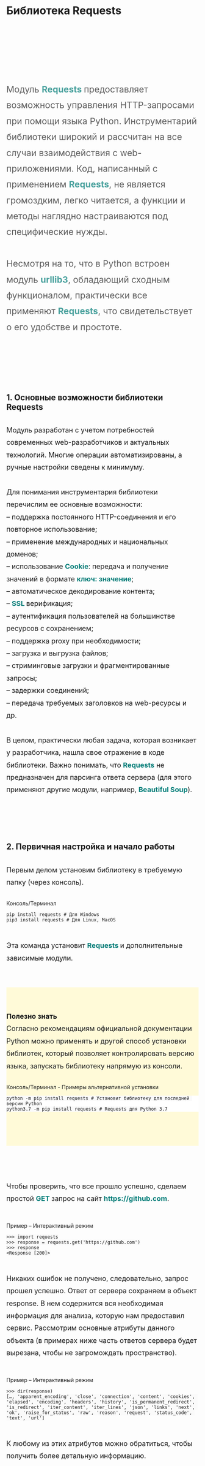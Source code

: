 # Библиотека Requests

<div id="rec290234722" class="r t-rec t-rec_pt_150 t-rec_pb_30 r_showed r_anim" style="padding-top:150px;padding-bottom:30px; " data-record-type="127"><!-- T119 --><div class="t119"><div class="t-container "> <div class="t-col t-col_8 t-prefix_2"><div class="t119__preface t-descr" style="font-size:23px;line-height:1.8;font-weight:400;opacity:0.70;" field="text">Модуль <strong><span data-redactor-tag="span" style="color: rgb(0, 124, 119);">Requests </span></strong>предоставляет возможность управления HTTP-запросами при помощи языка Python. Инструментарий библиотеки широкий и рассчитан на все случаи взаимодействия с web-приложениями. Код, написанный с применением <strong><span data-redactor-tag="span" style="color: rgb(0, 124, 119);">Requests</span></strong>, не является громоздким, легко читается, а функции и методы наглядно настраиваются под специфические нужды. <br> <br>Несмотря на то, что в Python встроен модуль <strong><span data-redactor-tag="span" style="color: rgb(0, 124, 119);">urllib3</span></strong>, обладающий сходным функционалом, практически все применяют <strong><span data-redactor-tag="span" style="color: rgb(0, 124, 119);">Requests</span></strong>, что свидетельствует о его удобстве и простоте. <br></div></div></div></div></div><div id="rec290234723" class="r t-rec t-rec_pt_90 t-rec_pb_15 r_anim r_showed" style="padding-top:90px;padding-bottom:15px; " data-record-type="128"><!-- T120 --><div class="t120"> <div class="t-container t-align_left"> <div class="t-col t-col_8 t-prefix_2"> <h2 class="t120__title t-heading t-heading_sm" field="title" style="">1. Основные возможности библиотеки Requests <br></h2> </div> </div></div></div><div id="rec290234724" class="r t-rec t-rec_pt_0 t-rec_pb_0 r_anim r_showed" style="padding-top:0px;padding-bottom:0px; " data-record-type="106"><!-- T004 --><div class="t004"><div class="t-container "> <div class="t-col t-col_8 t-prefix_2"><div field="text" class="t-text t-text_md " style="font-size:18px;line-height:1.8;font-weight:400;">Модуль разработан с учетом потребностей современных web-разработчиков и актуальных технологий. Многие операции автоматизированы, а ручные настройки сведены к минимуму. <br> <br>Для понимания инструментария библиотеки перечислим ее основные возможности: <br> – поддержка постоянного HTTP-соединения и его повторное использование; <br> – применение международных и национальных доменов; <br> – использование <strong><span data-redactor-tag="span" style="color: rgb(0, 124, 119);">Cookie</span></strong>: передача и получение значений в формате <strong><span data-redactor-tag="span" style="color: rgb(0, 124, 119);">ключ: значение</span></strong>; <br> – автоматическое декодирование контента; <br> – <strong><span data-redactor-tag="span" style="color: rgb(0, 124, 119);">SSL </span></strong>верификация; <br> – аутентификация пользователей на большинстве ресурсов с сохранением; <br> – поддержка proxy при необходимости; <br> – загрузка и выгрузка файлов; <br> – стриминговые загрузки и фрагментированные запросы; <br> – задержки соединений; <br> – передача требуемых заголовков на web-ресурсы и др. <br> <br>В целом, практически любая задача, которая возникает у разработчика, нашла свое отражение в коде библиотеки. Важно понимать, что <strong><span data-redactor-tag="span" style="color: rgb(0, 124, 119);">Requests</span></strong> не предназначен для парсинга ответа сервера (для этого применяют другие модули, например, <strong><span data-redactor-tag="span" style="color: rgb(0, 124, 119);">Beautiful Soup</span></strong>). <br></div></div></div></div></div><div id="rec290234725" class="r t-rec t-rec_pt_90 t-rec_pb_15 r_anim r_showed" style="padding-top:90px;padding-bottom:15px; " data-record-type="128"><!-- T120 --><div class="t120"> <div class="t-container t-align_left"> <div class="t-col t-col_8 t-prefix_2"> <h2 class="t120__title t-heading t-heading_sm" field="title" style="">2. Первичная настройка и начало работы <br></h2> </div> </div></div></div><div id="rec290234726" class="r t-rec t-rec_pt_0 t-rec_pb_0 r_anim r_showed" style="padding-top:0px;padding-bottom:0px; " data-record-type="106"><!-- T004 --><div class="t004"><div class="t-container "> <div class="t-col t-col_8 t-prefix_2"><div field="text" class="t-text t-text_md " style="font-size:18px;line-height:1.8;font-weight:400;"><strong></strong>Первым делом установим библиотеку в требуемую папку (через консоль). <br></div></div></div></div></div><div id="rec290234727" class="r t-rec t-rec_pt_30 t-rec_pb_30" style="padding-top:30px;padding-bottom:30px; " data-animationappear="off" data-record-type="285"><!-- t264 --><div class="t264"> <div class="t-container"> <div class="t-col t-col_8 t-prefix_2"> <div class="t264__title t-title t-title_xs" field="title"><div style="font-size:14px;" data-customstyle="yes">Консоль/Терминал <br></div></div> <div class="t264__wrapper t-text t-text_xs" style="border: 0px solid #f8f8f8;"><pre><code class="python hljs">pip install requests <span class="hljs-comment"># Для Windows</span>
pip3 install requests <span class="hljs-comment"># Для Linux, MacOS</span></code></pre> </div> </div> </div></div> <script type="text/javascript"> $(document).ready(function(){	hljs.initHighlightingOnLoad(); }); </script> <style type="text/css"> .t264 .hljs { background-color: ; }</style> </div><div id="rec290234728" class="r t-rec t-rec_pt_0 t-rec_pb_60 r_anim r_showed" style="padding-top:0px;padding-bottom:60px; " data-record-type="106"><!-- T004 --><div class="t004"><div class="t-container "> <div class="t-col t-col_8 t-prefix_2"><div field="text" class="t-text t-text_md " style="font-size:18px;line-height:1.8;font-weight:400;">Эта команда установит <strong><span data-redactor-tag="span" style="color: rgb(0, 124, 119);">Requests </span></strong>и дополнительные зависимые модули. <br></div></div></div></div></div><div id="rec291352066" class="r t-rec t-rec_pt_60 t-rec_pb_0" style="padding-top:60px;padding-bottom:0px;background-color:#fffad8; " data-record-type="106" data-bg-color="#fffad8" data-animationappear="off"><!-- T004 --><div class="t004"><div class="t-container "> <div class="t-col t-col_8 t-prefix_2"><div field="text" class="t-text t-text_md " style="font-size:18px;line-height:1.8;font-weight:400;"><strong>Полезно знать<br></strong>Согласно рекомендациям официальной документации Python можно применять и другой способ установки библиотек, который позволяет контролировать версию языка, запускать библиотеку напрямую из консоли.</div></div></div></div></div><div id="rec290234729" class="r t-rec t-rec_pt_30 t-rec_pb_75" style="padding-top:30px;padding-bottom:75px;background-color:#fffad8; " data-animationappear="off" data-record-type="285" data-bg-color="#fffad8"><!-- t264 --><div class="t264"> <div class="t-container"> <div class="t-col t-col_8 t-prefix_2"> <div class="t264__title t-title t-title_xs" field="title"><div style="font-size:14px;" data-customstyle="yes">Консоль/Терминал - Примеры альтернативной установки <br></div></div> <div class="t264__wrapper t-text t-text_xs" style="border: 0px solid #f8f8f8;background-color: #ffffff;"><pre><code class="python hljs">python -m pip install requests <span class="hljs-comment"># Установит библиотеку для последней версии Python</span>
python3<span class="hljs-number">.7</span> -m pip install requests <span class="hljs-comment"># Requests для Python 3.7</span></code></pre> </div> </div> </div></div> <script type="text/javascript"> $(document).ready(function(){	hljs.initHighlightingOnLoad(); }); </script> <style type="text/css"> .t264 .hljs { background-color: #ffffff; }</style> </div><div id="rec290234731" class="r t-rec t-rec_pt_90 t-rec_pb_0 r_anim r_showed" style="padding-top:90px;padding-bottom:0px; " data-record-type="106"><!-- T004 --><div class="t004"><div class="t-container "> <div class="t-col t-col_8 t-prefix_2"><div field="text" class="t-text t-text_md " style="font-size:18px;line-height:1.8;font-weight:400;">Чтобы проверить, что все прошло успешно, сделаем простой <strong><span data-redactor-tag="span" style="color: rgb(0, 124, 119);">GET </span></strong>запрос на сайт <strong><span data-redactor-tag="span" style="color: rgb(0, 124, 119);">https://github.com</span></strong>. <br></div></div></div></div></div><div id="rec291423772" class="r t-rec t-rec_pt_45 t-rec_pb_30" style="padding-top:45px;padding-bottom:30px; " data-animationappear="off" data-record-type="285"><!-- t264 --><div class="t264"> <div class="t-container"> <div class="t-col t-col_8 t-prefix_2"> <div class="t264__title t-title t-title_xs" field="title"><div style="font-size:14px;" data-customstyle="yes">Пример – Интерактивный режим <br></div></div> <div class="t264__wrapper t-text t-text_xs" style="border: 0px solid #f8f8f8;"><pre><code class="python hljs"><span class="hljs-prompt">&gt;&gt;&gt; </span><span class="hljs-keyword">import</span> requests
<span class="hljs-prompt">&gt;&gt;&gt; </span>response = requests.get(<span class="hljs-string">'https://github.com'</span>)
<span class="hljs-prompt">&gt;&gt;&gt; </span>response
&lt;Response [<span class="hljs-number">200</span>]&gt;</code></pre> </div> </div> </div></div> <script type="text/javascript"> $(document).ready(function(){	hljs.initHighlightingOnLoad(); }); </script> <style type="text/css"> .t264 .hljs { background-color: ; }</style> </div><div id="rec290234733" class="r t-rec t-rec_pt_0 t-rec_pb_0 r_anim r_showed" style="padding-top:0px;padding-bottom:0px; " data-record-type="106"><!-- T004 --><div class="t004"><div class="t-container "> <div class="t-col t-col_8 t-prefix_2"><div field="text" class="t-text t-text_md " style="font-size:18px;line-height:1.8;font-weight:400;">Никаких ошибок не получено, следовательно, запрос прошел успешно. Ответ от сервера сохраняем в объект response. В нем содержится вся необходимая информация для анализа, которую нам предоставил сервис. Рассмотрим основные атрибуты данного объекта (в примерах ниже часть ответов сервера будет вырезана, чтобы не загромождать пространство). <br></div></div></div></div></div><div id="rec291424828" class="r t-rec t-rec_pt_45 t-rec_pb_30" style="padding-top:45px;padding-bottom:30px; " data-animationappear="off" data-record-type="285"><!-- t264 --><div class="t264"> <div class="t-container"> <div class="t-col t-col_8 t-prefix_2"> <div class="t264__title t-title t-title_xs" field="title"><div style="font-size:14px;" data-customstyle="yes">Пример – Интерактивный режим <br></div></div> <div class="t264__wrapper t-text t-text_xs" style="border: 0px solid #f8f8f8;"><pre><code class="python hljs"><span class="hljs-prompt">&gt;&gt;&gt; </span>dir(response)
[…, <span class="hljs-string">'apparent_encoding'</span>, <span class="hljs-string">'close'</span>, <span class="hljs-string">'connection'</span>, <span class="hljs-string">'content'</span>, <span class="hljs-string">'cookies'</span>, <span class="hljs-string">'elapsed'</span>, <span class="hljs-string">'encoding'</span>, <span class="hljs-string">'headers'</span>, <span class="hljs-string">'history'</span>, <span class="hljs-string">'is_permanent_redirect'</span>, <span class="hljs-string">'is_redirect'</span>, <span class="hljs-string">'iter_content'</span>, <span class="hljs-string">'iter_lines'</span>, <span class="hljs-string">'json'</span>, <span class="hljs-string">'links'</span>, <span class="hljs-string">'next'</span>, <span class="hljs-string">'ok'</span>, <span class="hljs-string">'raise_for_status'</span>, <span class="hljs-string">'raw'</span>, <span class="hljs-string">'reason'</span>, <span class="hljs-string">'request'</span>, <span class="hljs-string">'status_code'</span>, <span class="hljs-string">'text'</span>, <span class="hljs-string">'url'</span>]</code></pre> </div> </div> </div></div> <script type="text/javascript"> $(document).ready(function(){	hljs.initHighlightingOnLoad(); }); </script> <style type="text/css"> .t264 .hljs { background-color: ; }</style> </div><div id="rec290234735" class="r t-rec t-rec_pt_0 t-rec_pb_0 r_anim r_showed" style="padding-top:0px;padding-bottom:0px; " data-record-type="106"><!-- T004 --><div class="t004"><div class="t-container "> <div class="t-col t-col_8 t-prefix_2"><div field="text" class="t-text t-text_md " style="font-size:18px;line-height:1.8;font-weight:400;">К любому из этих атрибутов можно обратиться, чтобы получить более детальную информацию. <br></div></div></div></div></div><div id="rec291425215" class="r t-rec t-rec_pt_90 t-rec_pb_0" style="padding-top:90px;padding-bottom:0px; " data-animationappear="off" data-record-type="65"><!-- T056 --><div class="t056"> <div class="t-container t-align_left"> <div class="t-col t-col_8 t-prefix_2"> <h3 class="t056__title t-name t-name_xl" field="title" style="color:#6b6b6b;">1. Атрибут 'headers' <br></h3> </div> </div></div></div><div id="rec291425290" class="r t-rec t-rec_pt_30 t-rec_pb_30" style="padding-top:30px;padding-bottom:30px; " data-animationappear="off" data-record-type="285"><!-- t264 --><div class="t264"> <div class="t-container"> <div class="t-col t-col_8 t-prefix_2"> <div class="t264__title t-title t-title_xs" field="title"><div style="font-size:14px;" data-customstyle="yes">Пример – Интерактивный режим <br></div></div> <div class="t264__wrapper t-text t-text_xs" style="border: 0px solid #f8f8f8;"><pre><code class="python hljs"><span class="hljs-prompt">&gt;&gt;&gt; </span>response.headers
{<span class="hljs-string">'Server'</span>: <span class="hljs-string">'GitHub.com'</span>, <span class="hljs-string">'Date'</span>: <span class="hljs-string">'Fri, 05 Mar 2021 09:47:19 GMT'</span>, <span class="hljs-string">'Content-Type'</span>: <span class="hljs-string">'text/html; charset=utf-8'</span>, …}</code></pre> </div> </div> </div></div> <script type="text/javascript"> $(document).ready(function(){	hljs.initHighlightingOnLoad(); }); </script> <style type="text/css"> .t264 .hljs { background-color: ; }</style> </div><div id="rec291425363" class="r t-rec t-rec_pt_0 t-rec_pb_0 r_anim r_showed" style="padding-top:0px;padding-bottom:0px; " data-record-type="106"><!-- T004 --><div class="t004"><div class="t-container "> <div class="t-col t-col_8 t-prefix_2"><div field="text" class="t-text t-text_md " style="font-size:18px;line-height:1.8;font-weight:400;">Свойство позволяет просмотреть заголовки ответа сервера: его тип, дату обращения, формат содержимого, кодировку и др. <br></div></div></div></div></div><div id="rec291425491" class="r t-rec t-rec_pt_90 t-rec_pb_0" style="padding-top:90px;padding-bottom:0px; " data-animationappear="off" data-record-type="65"><!-- T056 --><div class="t056"> <div class="t-container t-align_left"> <div class="t-col t-col_8 t-prefix_2"> <h3 class="t056__title t-name t-name_xl" field="title" style="color:#6b6b6b;">2. Атрибуты: 'status_code', 'ok' <br></h3> </div> </div></div></div><div id="rec291425581" class="r t-rec t-rec_pt_30 t-rec_pb_30" style="padding-top:30px;padding-bottom:30px; " data-animationappear="off" data-record-type="285"><!-- t264 --><div class="t264"> <div class="t-container"> <div class="t-col t-col_8 t-prefix_2"> <div class="t264__title t-title t-title_xs" field="title"><div style="font-size:14px;" data-customstyle="yes">Пример – Интерактивный режим <br></div></div> <div class="t264__wrapper t-text t-text_xs" style="border: 0px solid #f8f8f8;"><pre><code class="python hljs"><span class="hljs-prompt">&gt;&gt;&gt; </span>response.status_code
<span class="hljs-number">200</span>
<span class="hljs-prompt">&gt;&gt;&gt; </span>response.ok
<span class="hljs-keyword">True</span></code></pre> </div> </div> </div></div> <script type="text/javascript"> $(document).ready(function(){	hljs.initHighlightingOnLoad(); }); </script> <style type="text/css"> .t264 .hljs { background-color: ; }</style> </div><div id="rec291425629" class="r t-rec t-rec_pt_0 t-rec_pb_60 r_anim r_showed" style="padding-top:0px;padding-bottom:60px; " data-record-type="106"><!-- T004 --><div class="t004"><div class="t-container "> <div class="t-col t-col_8 t-prefix_2"><div field="text" class="t-text t-text_md " style="font-size:18px;line-height:1.8;font-weight:400;">Код статуса <span style="color: rgb(0, 124, 119);"><strong>200</strong> </span>говорит о том, что запрашиваемый сайт обнаружен, и мы от него получили успешный ответ. <br></div></div></div></div></div><div id="rec291426083" class="r t-rec t-rec_pt_75 t-rec_pb_60" style="padding-top:75px;padding-bottom:60px;background-color:#fffad8; " data-record-type="106" data-bg-color="#fffad8" data-animationappear="off"><!-- T004 --><div class="t004"><div class="t-container "> <div class="t-col t-col_8 t-prefix_2"><div field="text" class="t-text t-text_md " style="font-size:18px;line-height:1.8;font-weight:400;"><strong>Важно знать<br></strong> Коды <span style="color: rgb(0, 124, 119);"><strong>HTTP-ответов</strong> </span>показывают успешность выполнения запросов к серверу. Их группируют по <strong><span data-redactor-tag="span" style="color: rgb(0, 124, 119);">5</span></strong> классам: <br> – информационного характера (<strong><span data-redactor-tag="span" style="color: rgb(0, 124, 119);">100-199</span></strong>) – разного рода подсказки, призывы к продолжению промежуточных действий <br> – успешные (<strong><span data-redactor-tag="span" style="color: rgb(0, 124, 119);">200-299</span></strong>) – запрос обработан, ответ получен, содержимого нет, но присланы заголовки и т.п. <br> – коды перенаправления (<strong><span data-redactor-tag="span" style="color: rgb(0, 124, 119);">300-399</span></strong>) – пользователь перенаправляется по другой ссылке <br> – ошибки на стороне клиента (<strong><span data-redactor-tag="span" style="color: rgb(0, 124, 119);">400-499</span></strong>) – пользователь не авторизован, нет такой страницы, запрещен доступ и др. <br> – ошибки на сервере (<strong><span data-redactor-tag="span" style="color: rgb(0, 124, 119);">500-599</span></strong>) – сервис не доступен по каким-либо причинам, метод запроса им не поддерживается. <br></div></div></div></div></div><div id="rec291426379" class="r t-rec t-rec_pt_30 t-rec_pb_0 r_anim r_showed" style="padding-top:30px;padding-bottom:0px; " data-record-type="106"><!-- T004 --><div class="t004"><div class="t-container "> <div class="t-col t-col_8 t-prefix_2"><div field="text" class="t-text t-text_md " style="font-size:18px;line-height:1.8;font-weight:400;">Благодаря возможности проверять статус ответа, мы можем по-разному реагировать исходя из этого. Свойство <strong><span data-redactor-tag="span" style="color: rgb(0, 124, 119);">ok </span></strong>более общее. Удобно, когда нужно убедиться, что все хорошо (под этим понимаются ответы с кодами от <strong><span data-redactor-tag="span" style="color: rgb(0, 124, 119);">200</span> </strong>до <strong><span data-redactor-tag="span" style="color: rgb(0, 124, 119);">399</span></strong>). <br></div></div></div></div></div><div id="rec291427407" class="r t-rec t-rec_pt_75 t-rec_pb_0" style="padding-top:75px;padding-bottom:0px; " data-animationappear="off" data-record-type="65"><!-- T056 --><div class="t056"> <div class="t-container t-align_left"> <div class="t-col t-col_8 t-prefix_2"> <h3 class="t056__title t-name t-name_xl" field="title" style="color:#6b6b6b;">3. Атрибуты: 'url', 'request' <br></h3> </div> </div></div></div><div id="rec291427500" class="r t-rec t-rec_pt_30 t-rec_pb_30" style="padding-top:30px;padding-bottom:30px; " data-animationappear="off" data-record-type="285"><!-- t264 --><div class="t264"> <div class="t-container"> <div class="t-col t-col_8 t-prefix_2"> <div class="t264__title t-title t-title_xs" field="title"><div style="font-size:14px;" data-customstyle="yes">Пример – Интерактивный режим <br></div></div> <div class="t264__wrapper t-text t-text_xs" style="border: 0px solid #f8f8f8;"><pre><code class="python hljs"><span class="hljs-prompt">&gt;&gt;&gt; </span>response.request
&lt;PreparedRequest [GET]&gt;
<span class="hljs-prompt">&gt;&gt;&gt; </span>response.url
<span class="hljs-string">'https://github.com/'</span></code></pre> </div> </div> </div></div> <script type="text/javascript"> $(document).ready(function(){	hljs.initHighlightingOnLoad(); }); </script> <style type="text/css"> .t264 .hljs { background-color: ; }</style> </div><div id="rec291427557" class="r t-rec t-rec_pt_0 t-rec_pb_0 r_anim r_showed" style="padding-top:0px;padding-bottom:0px; " data-record-type="106"><!-- T004 --><div class="t004"><div class="t-container "> <div class="t-col t-col_8 t-prefix_2"><div field="text" class="t-text t-text_md " style="font-size:18px;line-height:1.8;font-weight:400;">Приведенные свойства предоставляют информацию о методе запроса (<strong><span data-redactor-tag="span" style="color: rgb(0, 124, 119);">GET</span></strong>, <strong><span data-redactor-tag="span" style="color: rgb(0, 124, 119);">POST </span></strong>и др.) и запрашиваемой ссылке со всеми дополнительными параметрами. <br></div></div></div></div></div><div id="rec291427607" class="r t-rec t-rec_pt_75 t-rec_pb_0" style="padding-top:75px;padding-bottom:0px; " data-animationappear="off" data-record-type="65"><!-- T056 --><div class="t056"> <div class="t-container t-align_left"> <div class="t-col t-col_8 t-prefix_2"> <h3 class="t056__title t-name t-name_xl" field="title" style="color:#6b6b6b;">4. Атрибуты: 'text', 'content', 'json' <br></h3> </div> </div></div></div><div id="rec291427718" class="r t-rec t-rec_pt_30 t-rec_pb_30" style="padding-top:30px;padding-bottom:30px; " data-animationappear="off" data-record-type="285"><!-- t264 --><div class="t264"> <div class="t-container"> <div class="t-col t-col_8 t-prefix_2"> <div class="t264__title t-title t-title_xs" field="title"><div style="font-size:14px;" data-customstyle="yes">Пример – Интерактивный режим <br></div></div> <div class="t264__wrapper t-text t-text_xs" style="border: 0px solid #f8f8f8;"><pre><code class="python hljs"><span class="hljs-prompt">&gt;&gt;&gt; </span>response.text
<span class="hljs-string">'\n\n\n\n\n&lt;!DOCTYPE html&gt;\n&lt;html lang="en"  class="html-fluid"&gt;\n  &lt;head&gt;\n	&lt;meta charset="utf-8"&gt;\n  &lt;link rel="dns-prefetch" href="https://github.githubassets.com"&gt;\n  &lt;link rel="dns-prefetch" href="https://user-images.githubusercontent.com/"&gt;…
&gt;&gt;&gt; response.content
b'</span>\n\n\n\n\n&lt;!DOCTYPE html&gt;\n&lt;html lang=<span class="hljs-string">"en"</span>  <span class="hljs-class"><span class="hljs-keyword">class</span>="<span class="hljs-title">html</span>-<span class="hljs-title">fluid</span>"&gt;\<span class="hljs-title">n</span>  &lt;<span class="hljs-title">head</span>&gt;\<span class="hljs-title">n</span>	&lt;<span class="hljs-title">meta</span> <span class="hljs-title">charset</span>="<span class="hljs-title">utf</span>-8"&gt;\<span class="hljs-title">n</span>  &lt;<span class="hljs-title">link</span> <span class="hljs-title">rel</span>="<span class="hljs-title">dns</span>-<span class="hljs-title">prefetch</span>" <span class="hljs-title">href</span>="<span class="hljs-title">https</span>:</span>//github.githubassets.com<span class="hljs-string">"&gt;\n  &lt;link rel="</span>dns-prefetch<span class="hljs-string">" href="</span>https://avatars.githubusercontent.com<span class="hljs-string">"&gt;…
&gt;&gt;&gt; response.json()
Error…</span></code></pre> </div> </div> </div></div> <script type="text/javascript"> $(document).ready(function(){	hljs.initHighlightingOnLoad(); }); </script> <style type="text/css"> .t264 .hljs { background-color: ; }</style> </div><div id="rec291427879" class="r t-rec t-rec_pt_0 t-rec_pb_0 r_anim r_showed" style="padding-top:0px;padding-bottom:0px; " data-record-type="106"><!-- T004 --><div class="t004"><div class="t-container "> <div class="t-col t-col_8 t-prefix_2"><div field="text" class="t-text t-text_md " style="font-size:18px;line-height:1.8;font-weight:400;"><strong></strong>Свойство <span style="color: rgb(0, 124, 119);"><strong>text</strong> </span>показывает тело ответа сервера в текстовом формате (актуально для html-страниц), <span style="color: rgb(0, 124, 119);"><strong>content</strong> </span>– результат в виде байтов (удобно при скачивании графической, аудио- или видеоинформации), метод <span style="color: rgb(0, 124, 119);"><strong>json()</strong> </span>приводит содержимое ответа к обычному словарю (если данные к нему приводимы, в противном случае будет ошибка, как в примере; актуально для API-запросов). <br></div></div></div></div></div><div id="rec290234738" class="r t-rec t-rec_pt_90 t-rec_pb_15 r_anim r_showed" style="padding-top:90px;padding-bottom:15px; " data-record-type="128"><!-- T120 --><div class="t120"> <div class="t-container t-align_left"> <div class="t-col t-col_8 t-prefix_2"> <h2 class="t120__title t-heading t-heading_sm" field="title" style="">3. Разные типы HTTP-запросов <br></h2> </div> </div></div></div><div id="rec290234739" class="r t-rec t-rec_pt_0 t-rec_pb_0 r_anim r_showed" style="padding-top:0px;padding-bottom:0px; " data-record-type="106"><!-- T004 --><div class="t004"><div class="t-container "> <div class="t-col t-col_8 t-prefix_2"><div field="text" class="t-text t-text_md " style="font-size:18px;line-height:1.8;font-weight:400;"><strong></strong>Для получения содержимого web-страницы используется метод <strong><span data-redactor-tag="span" style="color: rgb(0, 124, 119);">GET</span></strong>, работу которого мы показали выше. Библиотека <strong><span data-redactor-tag="span" style="color: rgb(0, 124, 119);">Requests </span></strong>позволяет обращаться к сервисам с помощью других запросов, если они разрешены на сервере. Чтобы полноценно продемонстрировать его работу, разработчики библиотеки создали специальный сайт <strong><span data-redactor-tag="span" style="color: rgb(0, 124, 119);">https://httpbin.org/</span></strong>, на котором можно их опробовать. <br></div></div></div></div></div><div id="rec291428197" class="r t-rec t-rec_pt_30 t-rec_pb_30 r_anim r_showed" style="padding-top:30px;padding-bottom:30px; " data-record-type="3"><!-- T107 --><div class="t107"> <div class="t-align_center" itemscope="" itemtype="http://schema.org/ImageObject"><meta itemprop="image" content="https://static.tildacdn.com/tild6434-3833-4830-b636-326263323865/1_4.png"><meta itemprop="caption" content="HTTP методы"> <img src="https://thumb.tildacdn.com/tild6434-3833-4830-b636-326263323865/-/format/webp/1_4.png" data-original="https://static.tildacdn.com/tild6434-3833-4830-b636-326263323865/1_4.png" class="t107__widthauto t-img loaded" imgfield="img" alt="HTTP методы"> <div class="t-container_8"><div class="t-col t-col_8 t107__title t-text" style="" field="title" itemprop="name">HTTP методы</div></div> </div> </div></div><div id="rec291429181" class="r t-rec t-rec_pt_60 t-rec_pb_0" style="padding-top:60px;padding-bottom:0px; " data-animationappear="off" data-record-type="65"><!-- T056 --><div class="t056"> <div class="t-container t-align_left"> <div class="t-col t-col_8 t-prefix_2"> <h3 class="t056__title t-name t-name_xl" field="title" style="color:#6b6b6b;">1. Метод OPTIONS <br></h3> </div> </div></div></div><div id="rec290234749" class="r t-rec t-rec_pt_0 t-rec_pb_0 r_anim r_showed" style="padding-top:0px;padding-bottom:0px; " data-record-type="106"><!-- T004 --><div class="t004"><div class="t-container "> <div class="t-col t-col_8 t-prefix_2"><div field="text" class="t-text t-text_md " style="font-size:18px;line-height:1.8;font-weight:400;">С помощью данного метода мы увидим принимаемые ресурсом или конкретным его разделом HTTP-запросы (просмотр опций включен не у всех ресурсов). <br></div></div></div></div></div><div id="rec291429270" class="r t-rec t-rec_pt_30 t-rec_pb_30" style="padding-top:30px;padding-bottom:30px; " data-animationappear="off" data-record-type="285"><!-- t264 --><div class="t264"> <div class="t-container"> <div class="t-col t-col_8 t-prefix_2"> <div class="t264__title t-title t-title_xs" field="title"><div style="font-size:14px;" data-customstyle="yes">Пример – Интерактивный режим <br></div></div> <div class="t264__wrapper t-text t-text_xs" style="border: 0px solid #f8f8f8;"><pre><code class="python hljs"><span class="hljs-prompt">&gt;&gt;&gt; </span>response = requests.options(<span class="hljs-string">'https://httpbin.org/'</span>)
<span class="hljs-prompt">&gt;&gt;&gt; </span>response.headers[<span class="hljs-string">'Access-Control-Allow-Methods'</span>]
GET, POST, PUT, DELETE, PATCH, OPTIONS</code></pre> </div> </div> </div></div> <script type="text/javascript"> $(document).ready(function(){	hljs.initHighlightingOnLoad(); }); </script> <style type="text/css"> .t264 .hljs { background-color: ; }</style> </div><div id="rec291429430" class="r t-rec t-rec_pt_0 t-rec_pb_0 r_anim r_showed" style="padding-top:0px;padding-bottom:0px; " data-record-type="106"><!-- T004 --><div class="t004"><div class="t-container "> <div class="t-col t-col_8 t-prefix_2"><div field="text" class="t-text t-text_md " style="font-size:18px;line-height:1.8;font-weight:400;">Как видим, на сайте имеется возможность протестировать практически все виды HTTP-запросов. <br></div></div></div></div></div><div id="rec291429557" class="r t-rec t-rec_pt_60 t-rec_pb_0" style="padding-top:60px;padding-bottom:0px; " data-animationappear="off" data-record-type="65"><!-- T056 --><div class="t056"> <div class="t-container t-align_left"> <div class="t-col t-col_8 t-prefix_2"> <h3 class="t056__title t-name t-name_xl" field="title" style="color:#6b6b6b;">2. Метод GET <br></h3> </div> </div></div></div><div id="rec290234751" class="r t-rec t-rec_pt_0 t-rec_pb_0 r_anim r_showed" style="padding-top:0px;padding-bottom:0px; " data-record-type="106"><!-- T004 --><div class="t004"><div class="t-container "> <div class="t-col t-col_8 t-prefix_2"><div field="text" class="t-text t-text_md " style="font-size:18px;line-height:1.8;font-weight:400;">У <strong><span data-redactor-tag="span" style="color: rgb(0, 124, 119);">GET-запросов</span></strong> могут присутствовать параметры, которыми легко управлять. Например: <strong><span data-redactor-tag="span" style="color: rgb(0, 124, 119);">https://site.ru/?text=python&amp;lang=ru</span></strong> (ищем сайты про Python на русском языке на некоем условном поисковике). Для этого есть именованный аргумент <strong><span data-redactor-tag="span" style="color: rgb(0, 124, 119);">params</span></strong>. Предположим, требуется <strong><span data-redactor-tag="span" style="color: rgb(0, 124, 119);">11 </span></strong>страница в категории автомобили. <br></div></div></div></div></div><div id="rec291429687" class="r t-rec t-rec_pt_30 t-rec_pb_30" style="padding-top:30px;padding-bottom:30px; " data-animationappear="off" data-record-type="285"><!-- t264 --><div class="t264"> <div class="t-container"> <div class="t-col t-col_8 t-prefix_2"> <div class="t264__title t-title t-title_xs" field="title"><div style="font-size:14px;" data-customstyle="yes">Пример – Интерактивный режим <br></div></div> <div class="t264__wrapper t-text t-text_xs" style="border: 0px solid #f8f8f8;"><pre><code class="python hljs"><span class="hljs-prompt">&gt;&gt;&gt; </span>get_params = {<span class="hljs-string">'page'</span>: <span class="hljs-number">11</span>, <span class="hljs-string">'product'</span>: <span class="hljs-string">'car'</span>}
<span class="hljs-prompt">&gt;&gt;&gt; </span>response = requests.get(<span class="hljs-string">'https://httpbin.org/'</span>, params=get_params)
<span class="hljs-prompt">&gt;&gt;&gt; </span>response.url
<span class="hljs-string">'https://httpbin.org/?page=11&amp;product=car'</span></code></pre> </div> </div> </div></div> <script type="text/javascript"> $(document).ready(function(){	hljs.initHighlightingOnLoad(); }); </script> <style type="text/css"> .t264 .hljs { background-color: ; }</style> </div><div id="rec291429792" class="r t-rec t-rec_pt_0 t-rec_pb_0 r_anim r_showed" style="padding-top:0px;padding-bottom:0px; " data-record-type="106"><!-- T004 --><div class="t004"><div class="t-container "> <div class="t-col t-col_8 t-prefix_2"><div field="text" class="t-text t-text_md " style="font-size:18px;line-height:1.8;font-weight:400;">Ссылка успешно сформирована и передана на сервис. <br></div></div></div></div></div><div id="rec291429891" class="r t-rec t-rec_pt_60 t-rec_pb_0" style="padding-top:60px;padding-bottom:0px; " data-animationappear="off" data-record-type="65"><!-- T056 --><div class="t056"> <div class="t-container t-align_left"> <div class="t-col t-col_8 t-prefix_2"> <h3 class="t056__title t-name t-name_xl" field="title" style="color:#6b6b6b;">3. Метод POST <br></h3> </div> </div></div></div><div id="rec291429940" class="r t-rec t-rec_pt_0 t-rec_pb_0 r_anim r_showed" style="padding-top:0px;padding-bottom:0px; " data-record-type="106"><!-- T004 --><div class="t004"><div class="t-container "> <div class="t-col t-col_8 t-prefix_2"><div field="text" class="t-text t-text_md " style="font-size:18px;line-height:1.8;font-weight:400;">Для отправки данных (например, форм) применяют метод <strong><span data-redactor-tag="span" style="color: rgb(0, 124, 119);">POST </span></strong>библиотеки <strong><span data-redactor-tag="span" style="color: rgb(0, 124, 119);">Requests</span></strong>. В аргументе <span style="color: rgb(0, 124, 119);"><strong>data</strong> </span>указываются все требуемые поля. Ответом будет <span style="color: rgb(0, 124, 119);"><strong>json-объект</strong> </span>с переданными данными, а также ряд иных сведений (заголовки, ip-адрес, ссылка). <br></div></div></div></div></div><div id="rec291430028" class="r t-rec t-rec_pt_30 t-rec_pb_30" style="padding-top:30px;padding-bottom:30px; " data-animationappear="off" data-record-type="285"><!-- t264 --><div class="t264"> <div class="t-container"> <div class="t-col t-col_8 t-prefix_2"> <div class="t264__title t-title t-title_xs" field="title"><div style="font-size:14px;" data-customstyle="yes">Пример – Интерактивный режим <br></div></div> <div class="t264__wrapper t-text t-text_xs" style="border: 0px solid #f8f8f8;"><pre><code class="python hljs"><span class="hljs-prompt">&gt;&gt;&gt; </span>post_params = {<span class="hljs-string">'user'</span>: <span class="hljs-string">'admin'</span>, <span class="hljs-string">'password'</span>: <span class="hljs-string">'admin_pass1'</span>}
<span class="hljs-prompt">&gt;&gt;&gt; </span>response = requests.post(<span class="hljs-string">'https://httpbin.org/post'</span>, data=post_params)
<span class="hljs-prompt">&gt;&gt;&gt; </span>response.json()[<span class="hljs-string">'form'</span>]
{<span class="hljs-string">'password'</span>: <span class="hljs-string">'admin_pass1'</span>, <span class="hljs-string">'user'</span>: <span class="hljs-string">'admin'</span>}</code></pre> </div> </div> </div></div> <script type="text/javascript"> $(document).ready(function(){	hljs.initHighlightingOnLoad(); }); </script> <style type="text/css"> .t264 .hljs { background-color: ; }</style> </div><div id="rec291430133" class="r t-rec t-rec_pt_60 t-rec_pb_0" style="padding-top:60px;padding-bottom:0px; " data-animationappear="off" data-record-type="65"><!-- T056 --><div class="t056"> <div class="t-container t-align_left"> <div class="t-col t-col_8 t-prefix_2"> <h3 class="t056__title t-name t-name_xl" field="title" style="color:#6b6b6b;">4. Метод HEAD <br></h3> </div> </div></div></div><div id="rec291430255" class="r t-rec t-rec_pt_0 t-rec_pb_0 r_anim r_showed" style="padding-top:0px;padding-bottom:0px; " data-record-type="106"><!-- T004 --><div class="t004"><div class="t-container "> <div class="t-col t-col_8 t-prefix_2"><div field="text" class="t-text t-text_md " style="font-size:18px;line-height:1.8;font-weight:400;">Аналогичен запросу <strong><span data-redactor-tag="span" style="color: rgb(0, 124, 119);">GET </span></strong>по своей сути, но может служить предварительным тестом ресурса, с которого планируется скачивать файл большого размера. Если заголовки получены, то все хорошо и можно приступать к загрузке. <br></div></div></div></div></div><div id="rec291430312" class="r t-rec t-rec_pt_30 t-rec_pb_30" style="padding-top:30px;padding-bottom:30px; " data-animationappear="off" data-record-type="285"><!-- t264 --><div class="t264"> <div class="t-container"> <div class="t-col t-col_8 t-prefix_2"> <div class="t264__title t-title t-title_xs" field="title"><div style="font-size:14px;" data-customstyle="yes">Пример – Интерактивный режим <br></div></div> <div class="t264__wrapper t-text t-text_xs" style="border: 0px solid #f8f8f8;"><pre><code class="python hljs"><span class="hljs-prompt">&gt;&gt;&gt; </span>response = requests.head(<span class="hljs-string">'https://httpbin.org/'</span>)
<span class="hljs-prompt">&gt;&gt;&gt; </span>response.headers
{<span class="hljs-string">'Date'</span>: <span class="hljs-string">'Sat, 06 Mar 2021 11:40:49 GMT'</span>, <span class="hljs-string">'Content-Type'</span>: <span class="hljs-string">'text/html; charset=utf-8'</span>, <span class="hljs-string">'Content-Length'</span>: <span class="hljs-string">'9593'</span>, <span class="hljs-string">'Connection'</span>: <span class="hljs-string">'keep-alive'</span>, <span class="hljs-string">'Server'</span>: <span class="hljs-string">'gunicorn/19.9.0'</span>, <span class="hljs-string">'Access-Control-Allow-Origin'</span>: <span class="hljs-string">'*'</span>, <span class="hljs-string">'Access-Control-Allow-Credentials'</span>: <span class="hljs-string">'true'</span>}</code></pre> </div> </div> </div></div> <script type="text/javascript"> $(document).ready(function(){	hljs.initHighlightingOnLoad(); }); </script> <style type="text/css"> .t264 .hljs { background-color: ; }</style> </div><div id="rec291430418" class="r t-rec t-rec_pt_60 t-rec_pb_0" style="padding-top:60px;padding-bottom:0px; " data-animationappear="off" data-record-type="65"><!-- T056 --><div class="t056"> <div class="t-container t-align_left"> <div class="t-col t-col_8 t-prefix_2"> <h3 class="t056__title t-name t-name_xl" field="title" style="color:#6b6b6b;">5. Метод PUT <br></h3> </div> </div></div></div><div id="rec291430518" class="r t-rec t-rec_pt_0 t-rec_pb_0 r_anim r_showed" style="padding-top:0px;padding-bottom:0px; " data-record-type="106"><!-- T004 --><div class="t004"><div class="t-container "> <div class="t-col t-col_8 t-prefix_2"><div field="text" class="t-text t-text_md " style="font-size:18px;line-height:1.8;font-weight:400;">Представленный метод является идемпотентным. Это значит, что повторная отправка идентичных данных никак не повлияет на работу ресурса. Если использовать метод <strong><span data-redactor-tag="span" style="color: rgb(0, 124, 119);">POST</span></strong>, то возможны ошибки. <br></div></div></div></div></div><div id="rec291430621" class="r t-rec t-rec_pt_30 t-rec_pb_30" style="padding-top:30px;padding-bottom:30px; " data-animationappear="off" data-record-type="285"><!-- t264 --><div class="t264"> <div class="t-container"> <div class="t-col t-col_8 t-prefix_2"> <div class="t264__title t-title t-title_xs" field="title"><div style="font-size:14px;" data-customstyle="yes">Пример – Интерактивный режим <br></div></div> <div class="t264__wrapper t-text t-text_xs" style="border: 0px solid #f8f8f8;"><pre><code class="python hljs"><span class="hljs-prompt">&gt;&gt;&gt; </span>put_params = {<span class="hljs-string">'user'</span>: <span class="hljs-string">'admin'</span>, <span class="hljs-string">'password'</span>: <span class="hljs-string">'admin_pass1'</span>}
<span class="hljs-prompt">&gt;&gt;&gt; </span>response = requests.put(<span class="hljs-string">'https://httpbin.org/put'</span>, data=put_params)
<span class="hljs-prompt">&gt;&gt;&gt; </span>response.status_code
<span class="hljs-number">200</span>
<span class="hljs-prompt">&gt;&gt;&gt; </span>response = requests.put(<span class="hljs-string">'https://httpbin.org/'</span>, data=put_params)
<span class="hljs-prompt">&gt;&gt;&gt; </span>response.status_code
<span class="hljs-number">405</span></code></pre> </div> </div> </div></div> <script type="text/javascript"> $(document).ready(function(){	hljs.initHighlightingOnLoad(); }); </script> <style type="text/css"> .t264 .hljs { background-color: ; }</style> </div><div id="rec291430674" class="r t-rec t-rec_pt_0 t-rec_pb_0 r_anim r_showed" style="padding-top:0px;padding-bottom:0px; " data-record-type="106"><!-- T004 --><div class="t004"><div class="t-container "> <div class="t-col t-col_8 t-prefix_2"><div field="text" class="t-text t-text_md " style="font-size:18px;line-height:1.8;font-weight:400;">В первом случае запрос отработал удачно (о чем говорит код <strong><span data-redactor-tag="span" style="color: rgb(0, 124, 119);">200</span></strong>), тогда как во втором – нет (<strong><span data-redactor-tag="span" style="color: rgb(0, 124, 119);">405 </span></strong>код – неразрешенный метод по указанному адресу). <br></div></div></div></div></div><div id="rec291430744" class="r t-rec t-rec_pt_60 t-rec_pb_0" style="padding-top:60px;padding-bottom:0px; " data-animationappear="off" data-record-type="65"><!-- T056 --><div class="t056"> <div class="t-container t-align_left"> <div class="t-col t-col_8 t-prefix_2"> <h3 class="t056__title t-name t-name_xl" field="title" style="color:#6b6b6b;">6. Метод PATCH <br></h3> </div> </div></div></div><div id="rec291430794" class="r t-rec t-rec_pt_0 t-rec_pb_0 r_anim r_showed" style="padding-top:0px;padding-bottom:0px; " data-record-type="106"><!-- T004 --><div class="t004"><div class="t-container "> <div class="t-col t-col_8 t-prefix_2"><div field="text" class="t-text t-text_md " style="font-size:18px;line-height:1.8;font-weight:400;">Предполагает частичное обновление данных на сервере. <br></div></div></div></div></div><div id="rec291430866" class="r t-rec t-rec_pt_30 t-rec_pb_30" style="padding-top:30px;padding-bottom:30px; " data-animationappear="off" data-record-type="285"><!-- t264 --><div class="t264"> <div class="t-container"> <div class="t-col t-col_8 t-prefix_2"> <div class="t264__title t-title t-title_xs" field="title"><div style="font-size:14px;" data-customstyle="yes">Пример – Интерактивный режим <br></div></div> <div class="t264__wrapper t-text t-text_xs" style="border: 0px solid #f8f8f8;"><pre><code class="python hljs"><span class="hljs-prompt">&gt;&gt;&gt; </span>patch_params = {<span class="hljs-string">'user'</span>: <span class="hljs-string">'new_admin'</span>, <span class="hljs-string">'password'</span>: <span class="hljs-string">'new_pass'</span>}
<span class="hljs-prompt">&gt;&gt;&gt; </span>response = requests.patch(<span class="hljs-string">'https://httpbin.org/patch'</span>, data=patch_params)
<span class="hljs-prompt">&gt;&gt;&gt; </span>response.status_code
<span class="hljs-number">200</span></code></pre> </div> </div> </div></div> <script type="text/javascript"> $(document).ready(function(){	hljs.initHighlightingOnLoad(); }); </script> <style type="text/css"> .t264 .hljs { background-color: ; }</style> </div><div id="rec291430908" class="r t-rec t-rec_pt_0 t-rec_pb_0 r_anim r_showed" style="padding-top:0px;padding-bottom:0px; " data-record-type="106"><!-- T004 --><div class="t004"><div class="t-container "> <div class="t-col t-col_8 t-prefix_2"><div field="text" class="t-text t-text_md " style="font-size:18px;line-height:1.8;font-weight:400;">Чаще всего применяется для изменения содержимого конфигурационных файлов (например, вы поменяли токен для доступа к API). <br></div></div></div></div></div><div id="rec291430989" class="r t-rec t-rec_pt_60 t-rec_pb_0" style="padding-top:60px;padding-bottom:0px; " data-animationappear="off" data-record-type="65"><!-- T056 --><div class="t056"> <div class="t-container t-align_left"> <div class="t-col t-col_8 t-prefix_2"> <h3 class="t056__title t-name t-name_xl" field="title" style="color:#6b6b6b;">7. Метод DELETE <br></h3> </div> </div></div></div><div id="rec291431045" class="r t-rec t-rec_pt_0 t-rec_pb_0 r_anim r_showed" style="padding-top:0px;padding-bottom:0px; " data-record-type="106"><!-- T004 --><div class="t004"><div class="t-container "> <div class="t-col t-col_8 t-prefix_2"><div field="text" class="t-text t-text_md " style="font-size:18px;line-height:1.8;font-weight:400;">Когда требуется удаление некоего ресурса. <br></div></div></div></div></div><div id="rec291431126" class="r t-rec t-rec_pt_30 t-rec_pb_60" style="padding-top:30px;padding-bottom:60px; " data-animationappear="off" data-record-type="285"><!-- t264 --><div class="t264"> <div class="t-container"> <div class="t-col t-col_8 t-prefix_2"> <div class="t264__title t-title t-title_xs" field="title"><div style="font-size:14px;" data-customstyle="yes">Пример – Интерактивный режим <br></div></div> <div class="t264__wrapper t-text t-text_xs" style="border: 0px solid #f8f8f8;"><pre><code class="python hljs"><span class="hljs-prompt">&gt;&gt;&gt; </span>del_params = {<span class="hljs-string">"name"</span>: <span class="hljs-string">"Николай"</span>, <span class="hljs-string">"job"</span>: <span class="hljs-string">"Повар"</span>}
<span class="hljs-prompt">&gt;&gt;&gt; </span>response = requests.delete(<span class="hljs-string">'https://httpbin.org/delete'</span>, data=del_params)
<span class="hljs-prompt">&gt;&gt;&gt; </span>response.json()[<span class="hljs-string">'form'</span>]
{<span class="hljs-string">'job'</span>: <span class="hljs-string">'Повар'</span>, <span class="hljs-string">'name'</span>: <span class="hljs-string">'Николай'</span>}</code></pre> </div> </div> </div></div> <script type="text/javascript"> $(document).ready(function(){	hljs.initHighlightingOnLoad(); }); </script> <style type="text/css"> .t264 .hljs { background-color: ; }</style> </div><div id="rec292167067" class="r t-rec t-rec_pt_60 t-rec_pb_0" style="padding-top:60px;padding-bottom:0px;background-color:#fffad8; " data-animationappear="off" data-record-type="65" data-bg-color="#fffad8"><div class="t403"> <div class="t403__container-table t-width_8" style="background-color: #fffad8;"> <a class="t403__link" href="/courses/python/lesson-5"> <div class="t403__tcol1"> <div class="t403__imgbox" style="height: 400px;"> <div class="t403__img t-bgimg loaded" data-original="https://static.tildacdn.com/tild3033-3061-4933-a637-363234383366/entregador-enviando-.jpg" style="background-image: url(&quot;https://thumb.tildacdn.com/tild3033-3061-4933-a637-363234383366/-/cover/760x800/center/center/-/format/webp/entregador-enviando-.jpg&quot;);" src=""></div> </div> </div> <div class="t403__tcol2" style="border-color: #fffad8;"> <div class="t403__textwrapper"> <div class="t403__title t-title t-title_xxs" style="font-size:20px;line-height:1.8;font-weight:500;">Программирование на Python. Урок 5. Модули и пакеты. Импорт.</div> <div class="t403__descr t-descr t-descr_sm" style="font-size:15px;line-height:1.8;font-weight:400;">Рассматриваем модули и пакеты из стандартной библиотеки Python и PyPI. Учимся использовать инструкции import и from..import и различать абсолютный и относительный импорт. Разбираемся с виртуальными пространствами venv. Создаем собственные модули.</div> </div> </div> </a> </div> </div></div><div id="rec290234754" class="r t-rec t-rec_pt_120 t-rec_pb_15 r_anim r_showed" style="padding-top:120px;padding-bottom:15px; " data-record-type="128"><!-- T120 --><div class="t120"> <div class="t-container t-align_left"> <div class="t-col t-col_8 t-prefix_2"> <h2 class="t120__title t-heading t-heading_sm" field="title" style="">4. Практика: скачивание файлов <br></h2> </div> </div></div></div><div id="rec290234755" class="r t-rec t-rec_pt_0 t-rec_pb_0 r_anim r_showed" style="padding-top:0px;padding-bottom:0px; " data-record-type="106"><!-- T004 --><div class="t004"><div class="t-container "> <div class="t-col t-col_8 t-prefix_2"><div field="text" class="t-text t-text_md " style="font-size:18px;line-height:1.8;font-weight:400;">Предположим, перед нами стала задача скачать картинку с определенного сайта и сохранить ее к себе. Проще, конечно, это сделать руками, но когда у вас будет список из хотя бы <strong><span data-redactor-tag="span" style="color: rgb(0, 124, 119);">100</span> </strong>фотографий, проблема автоматизации будет очевидной. Продемонстрируем <strong><span data-redactor-tag="span" style="color: rgb(0, 124, 119);">2 </span></strong>способа применения библиотеки Requests для загрузки фото. <br></div></div></div></div></div><div id="rec291431769" class="r t-rec t-rec_pt_60 t-rec_pb_0" style="padding-top:60px;padding-bottom:0px; " data-animationappear="off" data-record-type="65"><!-- T056 --><div class="t056"> <div class="t-container t-align_left"> <div class="t-col t-col_8 t-prefix_2"> <h3 class="t056__title t-name t-name_xl" field="title" style="color:#6b6b6b;">Способ 1 – Единовременная загрузка изображения <br></h3> </div> </div></div></div><div id="rec291431929" class="r t-rec t-rec_pt_30 t-rec_pb_30" style="padding-top:30px;padding-bottom:30px; " data-animationappear="off" data-record-type="285"><!-- t264 --><div class="t264"> <div class="t-container"> <div class="t-col t-col_8 t-prefix_2"> <div class="t264__title t-title t-title_xs" field="title"><div style="font-size:14px;" data-customstyle="yes">Пример – IDE <br></div></div> <div class="t264__wrapper t-text t-text_xs" style="border: 0px solid #f8f8f8;"><pre><code class="python hljs"><span class="hljs-keyword">import</span> requests
 
response = requests.get(<span class="hljs-string">'https://www.hdwallpapers.in/download/colorful_glowing_shape_lines_4k_8k_hd_abstract-HD.jpg'</span>)
<span class="hljs-keyword">with</span> open(<span class="hljs-string">'img.jpg'</span>, <span class="hljs-string">'wb'</span>) <span class="hljs-keyword">as</span> picture:
    picture.write(response.content)</code></pre> </div> </div> </div></div> <script type="text/javascript"> $(document).ready(function(){	hljs.initHighlightingOnLoad(); }); </script> <style type="text/css"> .t264 .hljs { background-color: ; }</style> </div><div id="rec291432095" class="r t-rec t-rec_pt_60 t-rec_pb_60 r_anim r_showed" style="padding-top:60px;padding-bottom:60px; " data-record-type="3"><!-- T107 --><div class="t107"> <div class="t-align_center" itemscope="" itemtype="http://schema.org/ImageObject"><meta itemprop="image" content="https://static.tildacdn.com/tild3462-3730-4339-b532-646165363861/2_4.png"><meta itemprop="caption" content="Скачивание изображения с помощью библиотеки requests "> <img src="https://thumb.tildacdn.com/tild3462-3730-4339-b532-646165363861/-/format/webp/2_4.png" data-original="https://static.tildacdn.com/tild3462-3730-4339-b532-646165363861/2_4.png" class="t107__widthauto t-img loaded" imgfield="img" alt="Скачивание изображения с помощью библиотеки requests "> <div class="t-container_8"><div class="t-col t-col_8 t107__title t-text" style="" field="title" itemprop="name">Скачивание изображения с помощью библиотеки requests</div></div> </div> </div></div><div id="rec291433639" class="r t-rec t-rec_pt_0 t-rec_pb_0 r_anim r_showed" style="padding-top:0px;padding-bottom:0px; " data-record-type="106"><!-- T004 --><div class="t004"><div class="t-container "> <div class="t-col t-col_8 t-prefix_2"><div field="text" class="t-text t-text_md " style="font-size:18px;line-height:1.8;font-weight:400;">Фото специально выбрано большого размера для теста. Минус первого способа таков: если на сервере произойдет ошибка во время скачивания, то все что вы делали, потеряется. Более того, сам файл займет солидную часть в памяти (а если это фильм на 50 Гб?). Достаточно неудобно. <br></div></div></div></div></div><div id="rec291433688" class="r t-rec t-rec_pt_60 t-rec_pb_0" style="padding-top:60px;padding-bottom:0px; " data-animationappear="off" data-record-type="65"><!-- T056 --><div class="t056"> <div class="t-container t-align_left"> <div class="t-col t-col_8 t-prefix_2"> <h3 class="t056__title t-name t-name_xl" field="title" style="color:#6b6b6b;">Способ 2 – Запись файла частями <br></h3> </div> </div></div></div><div id="rec291433799" class="r t-rec t-rec_pt_30 t-rec_pb_30" style="padding-top:30px;padding-bottom:30px; " data-animationappear="off" data-record-type="285"><!-- t264 --><div class="t264"> <div class="t-container"> <div class="t-col t-col_8 t-prefix_2"> <div class="t264__title t-title t-title_xs" field="title"><div style="font-size:14px;" data-customstyle="yes">Пример – IDE <br></div></div> <div class="t264__wrapper t-text t-text_xs" style="border: 0px solid #f8f8f8;background-color: #fafafa;"><pre><code class="python hljs"><span class="hljs-keyword">import</span> requests
 
response = requests.get(<span class="hljs-string">'https://www.hdwallpapers.in/download/colorful_glowing_shape_lines_4k_8k_hd_abstract-HD.jpg'</span>,
                    	stream=<span class="hljs-keyword">True</span>)
<span class="hljs-keyword">with</span> open(<span class="hljs-string">'img.jpg'</span>, <span class="hljs-string">'wb'</span>) <span class="hljs-keyword">as</span> picture:
    <span class="hljs-keyword">for</span> chunk <span class="hljs-keyword">in</span> response.iter_content(chunk_size=<span class="hljs-number">10000</span>):
    	<span class="hljs-keyword">if</span> chunk:
        	    picture.write(chunk)
 </code></pre> </div> </div> </div></div> <script type="text/javascript"> $(document).ready(function(){	hljs.initHighlightingOnLoad(); }); </script> <style type="text/css"> .t264 .hljs { background-color: #fafafa; }</style> </div><div id="rec291433901" class="r t-rec t-rec_pt_0 t-rec_pb_60 r_anim r_showed" style="padding-top:0px;padding-bottom:60px; " data-record-type="106"><!-- T004 --><div class="t004"><div class="t-container "> <div class="t-col t-col_8 t-prefix_2"><div field="text" class="t-text t-text_md " style="font-size:18px;line-height:1.8;font-weight:400;">Во-первых, мы добавили параметр<strong> <span data-redactor-tag="span" style="color: rgb(0, 124, 119);">stream=True</span></strong> к методу <strong><span data-redactor-tag="span" style="color: rgb(0, 124, 119);">get()</span></strong> . Это гарантирует постепенную загрузку фотографии, что не позволит переполнять память. Метод <strong><span data-redactor-tag="span" style="color: rgb(0, 124, 119);">iter_content()</span> </strong>скачивает картинку частями (в нашем случае – по 10 Кб). Таким образом, мы «дописываем» изображение новыми кусками на каждой итерации, а если связь с сервером будет потеряна, то на ПК останется хотя бы часть фото. <br></div></div></div></div></div><div id="rec292172878" class="r t-rec t-rec_pt_60 t-rec_pb_0" style="padding-top:60px;padding-bottom:0px;background-color:#fffad8; " data-animationappear="off" data-record-type="65" data-bg-color="#fffad8"><!-- T056 --><div class="t056"> <div class="t-container t-align_left"> <div class="t-col t-col_8 t-prefix_2"> <h3 class="t056__title t-name t-name_xl" field="title" style="font-size:25px;">Читайте также</h3> </div> </div></div></div><div id="rec292172880" class="r t-rec t-rec_pt_15 t-rec_pb_60" style="padding-top:15px;padding-bottom:60px;background-color:#fffad8; " data-animationappear="off" data-record-type="403" data-bg-color="#fffad8"><!-- T403 --><div class="t403"> <div class="t403__container-table t-width_8" style="background-color: #fffad8;"> <a class="t403__link" href="/blog/python-files"> <div class="t403__tcol1"> <div class="t403__imgbox"> <div class="t403__img t-bgimg loaded" data-original="https://static.tildacdn.com/tild6432-3936-4635-b564-626132396463/Smartiqa_python_file.png" style="background-image: url(&quot;https://thumb.tildacdn.com/tild6432-3936-4635-b564-626132396463/-/cover/760x570/center/center/-/format/webp/Smartiqa_python_file.png&quot;);" src=""></div> <div class="t403__separator"></div> </div> </div> <div class="t403__tcol2" style="border-color: #fffad8;"> <div class="t403__textwrapper"> <div class="t403__title t-title t-title_xxs" style="font-size:20px;line-height:1.8;font-weight:500;">Работа с файлами в Python: функция open()</div> <div class="t403__descr t-descr t-descr_sm" style="font-size:15px;line-height:1.8;font-weight:400;">Запись, чтение и дополнение файлов при помощи функции open(). Основные режимы работы, кодирование</div> </div> </div> </a> </div> </div></div><div id="rec290234775" class="r t-rec t-rec_pt_90 t-rec_pb_15 r_anim r_showed" style="padding-top:90px;padding-bottom:15px; " data-record-type="128"><!-- T120 --><div class="t120"> <div class="t-container t-align_left"> <div class="t-col t-col_8 t-prefix_2"> <h2 class="t120__title t-heading t-heading_sm" field="title" style="">5. Практика: авторизация на сайте <br></h2> </div> </div></div></div><div id="rec290234776" class="r t-rec t-rec_pt_30 t-rec_pb_0 r_anim r_showed" style="padding-top:30px;padding-bottom:0px; " data-record-type="106"><!-- T004 --><div class="t004"><div class="t-container "> <div class="t-col t-col_8 t-prefix_2"><div field="text" class="t-text t-text_md " style="font-size:18px;line-height:1.8;font-weight:400;">Так как на большинстве сайтов авторизация является защищенной и сложной, использовать модуль <strong><span data-redactor-tag="span" style="color: rgb(0, 124, 119);">Requests </span></strong>не всегда получится. В некоторых случаях потребуется ключ для API того или иного ресурса. <br> <br>Рассмотрим <a href="https://api.github.com"><span style="color: rgb(0, 124, 119);"><strong>https://api.github.com</strong></span></a>, который разрешает аутентификацию через токен. Его можно получить на сайте в настройках вашего персонального профиля: <br></div></div></div></div></div><div id="rec291434221" class="r t-rec t-rec_pt_30 t-rec_pb_30 r_anim r_showed" style="padding-top:30px;padding-bottom:30px; " data-record-type="3"><!-- T107 --><div class="t107"> <div class="t-align_center" itemscope="" itemtype="http://schema.org/ImageObject"><meta itemprop="image" content="https://static.tildacdn.com/tild3964-3639-4936-a361-613130616534/3_4.png"><meta itemprop="caption" content="Страница получения токена GitHub"> <img src="https://thumb.tildacdn.com/tild3964-3639-4936-a361-613130616534/-/format/webp/3_4.png" data-original="https://static.tildacdn.com/tild3964-3639-4936-a361-613130616534/3_4.png" class="t107__widthauto t-img loaded" imgfield="img" alt="Страница получения токена GitHub"> <div class="t-container_8"><div class="t-col t-col_8 t107__title t-text" style="" field="title" itemprop="name">Страница получения токена GitHub</div></div> </div> </div></div><div id="rec290234778" class="r t-rec t-rec_pt_0 t-rec_pb_0 r_anim r_showed" style="padding-top:0px;padding-bottom:0px; " data-record-type="106"><!-- T004 --><div class="t004"><div class="t-container "> <div class="t-col t-col_8 t-prefix_2"><div field="text" class="t-text t-text_md " style="font-size:18px;line-height:1.8;font-weight:400;">API может помочь в получении информации о пользователе, его репозиториях, подписчиках. Более того, не можно создавать новые файлы и репозитории, модифицировать имеющиеся. Чтобы ознакомиться со всеми возможностями, необходимо изучить документацию. <br></div></div></div></div></div><div id="rec291434491" class="r t-rec t-rec_pt_30 t-rec_pb_30" style="padding-top:30px;padding-bottom:30px; " data-animationappear="off" data-record-type="285"><!-- t264 --><div class="t264"> <div class="t-container"> <div class="t-col t-col_8 t-prefix_2"> <div class="t264__title t-title t-title_xs" field="title"><div style="font-size:14px;" data-customstyle="yes">Пример логина и токена GitHub <br></div></div> <div class="t264__wrapper t-text t-text_xs" style="border: 0px solid #f8f8f8;"><pre><code class="python hljs">Логин: smartiqa-user
Токен: <span class="hljs-number">3</span>b7cbc8bbe0c7866ccd003c1ba21add68f6ddb31</code></pre> </div> </div> </div></div> <script type="text/javascript"> $(document).ready(function(){	hljs.initHighlightingOnLoad(); }); </script> <style type="text/css"> .t264 .hljs { background-color: ; }</style> </div><div id="rec291434584" class="r t-rec t-rec_pt_30 t-rec_pb_30" style="padding-top:30px;padding-bottom:30px; " data-animationappear="off" data-record-type="285"><!-- t264 --><div class="t264"> <div class="t-container"> <div class="t-col t-col_8 t-prefix_2"> <div class="t264__title t-title t-title_xs" field="title"><div style="font-size:14px;" data-customstyle="yes">Пример – Интерактивный режим <br></div></div> <div class="t264__wrapper t-text t-text_xs" style="border: 0px solid #f8f8f8;"><pre><code class="python hljs"><span class="hljs-prompt">&gt;&gt;&gt; </span><span class="hljs-keyword">import</span> requests
<span class="hljs-prompt">&gt;&gt;&gt; </span>response = requests.get(<span class="hljs-string">'https://api.github.com/user'</span>, auth=(<span class="hljs-string">'smartiqa-user'</span>, <span class="hljs-string">'3b7cbc8bbe0c7866ccd003c1ba21add68f6ddb31'</span>))
<span class="hljs-prompt">&gt;&gt;&gt; </span>response.json()
{<span class="hljs-string">'login'</span>: <span class="hljs-string">'smartiqa-user'</span>, <span class="hljs-string">'id'</span>: <span class="hljs-number">713123083</span>, …<span class="hljs-string">'type'</span>: <span class="hljs-string">'User'</span>, <span class="hljs-string">'site_admin'</span>: <span class="hljs-keyword">False</span>, <span class="hljs-string">'name'</span>: <span class="hljs-string">'Smartiqa Programming and QA'</span>, <span class="hljs-string">'company'</span>: <span class="hljs-keyword">None</span>, <span class="hljs-string">'blog'</span>: <span class="hljs-string">''</span>, <span class="hljs-string">'location'</span>: <span class="hljs-string">'Russia'</span>}</code></pre> </div> </div> </div></div> <script type="text/javascript"> $(document).ready(function(){	hljs.initHighlightingOnLoad(); }); </script> <style type="text/css"> .t264 .hljs { background-color: ; }</style> </div><div id="rec290234780" class="r t-rec t-rec_pt_0 t-rec_pb_0 r_anim r_showed" style="padding-top:0px;padding-bottom:0px; " data-record-type="106"><!-- T004 --><div class="t004"><div class="t-container "> <div class="t-col t-col_8 t-prefix_2"><div field="text" class="t-text t-text_md " style="font-size:18px;line-height:1.8;font-weight:400;">Часть информации вырезана, для краткости. В ответе мы получим такие данные: логин, имя, данные об аккаунте, аватарке, подписчиках, правах, времени создания и т.п. <br> <br>Если обратиться по другой ссылке (например, посмотреть все репозитории пользователя), API предоставит следующие сведения: <br></div></div></div></div></div><div id="rec291434834" class="r t-rec t-rec_pt_30 t-rec_pb_30" style="padding-top:30px;padding-bottom:30px; " data-animationappear="off" data-record-type="285"><!-- t264 --><div class="t264"> <div class="t-container"> <div class="t-col t-col_8 t-prefix_2"> <div class="t264__title t-title t-title_xs" field="title"><div style="font-size:14px;" data-customstyle="yes">Пример – Интерактивный режим <br></div></div> <div class="t264__wrapper t-text t-text_xs" style="border: 0px solid #f8f8f8;"><pre><code class="python hljs"><span class="hljs-prompt">&gt;&gt;&gt; </span>response = requests.get(<span class="hljs-string">'https://api.github.com/user/repos'</span>, auth=(<span class="hljs-string">'smartiqa-user'</span>, <span class="hljs-string">'3b7cbc8bbe0c7866ccd003c1ba21add68f6ddb31'</span>))
<span class="hljs-prompt">&gt;&gt;&gt; </span>response.json()
[{<span class="hljs-string">'id'</span>: <span class="hljs-number">281217463</span>, <span class="hljs-string">'node_id'</span>: <span class="hljs-string">'MDEwOlJlcG9zaXRvcnkyODEyMTc0NjM='</span>, <span class="hljs-string">'name'</span>: <span class="hljs-string">'blog'</span>, <span class="hljs-string">'full_name'</span>: <span class="hljs-string">'smartiqaorg/blog'</span>, <span class="hljs-string">'private'</span>: <span class="hljs-keyword">True</span>, <span class="hljs-string">'owner'</span>: {<span class="hljs-string">'login'</span>: <span class="hljs-string">'smartiqaorg'</span>, <span class="hljs-string">'id'</span>: <span class="hljs-number">44243438</span>, <span class="hljs-string">'node_id'</span>: <span class="hljs-string">'MDEyOk9yZ2FuaXphdGlvbjQ0MjQzNDM4'</span>, <span class="hljs-string">'avatar_url'</span>: <span class="hljs-string">'https://avatars.githubusercontent.com/u/44243438?v=4'</span>,
...
<span class="hljs-string">'archived'</span>: <span class="hljs-keyword">False</span>, <span class="hljs-string">'disabled'</span>: <span class="hljs-keyword">False</span>, <span class="hljs-string">'open_issues_count'</span>: <span class="hljs-number">0</span>, <span class="hljs-string">'license'</span>: <span class="hljs-keyword">None</span>, <span class="hljs-string">'forks'</span>: <span class="hljs-number">0</span>, <span class="hljs-string">'open_issues'</span>: <span class="hljs-number">0</span>, <span class="hljs-string">'watchers'</span>: <span class="hljs-number">0</span>, <span class="hljs-string">'default_branch'</span>: <span class="hljs-string">'main'</span>, <span class="hljs-string">'permissions'</span>: {<span class="hljs-string">'admin'</span>: <span class="hljs-keyword">True</span>, <span class="hljs-string">'push'</span>: <span class="hljs-keyword">True</span>, <span class="hljs-string">'pull'</span>: <span class="hljs-keyword">True</span>}}]
</code></pre> </div> </div> </div></div> <script type="text/javascript"> $(document).ready(function(){	hljs.initHighlightingOnLoad(); }); </script> <style type="text/css"> .t264 .hljs { background-color: ; }</style> </div><div id="rec291434899" class="r t-rec t-rec_pt_0 t-rec_pb_60 r_anim r_showed" style="padding-top:0px;padding-bottom:60px; " data-record-type="106"><!-- T004 --><div class="t004"><div class="t-container "> <div class="t-col t-col_8 t-prefix_2"><div field="text" class="t-text t-text_md " style="font-size:18px;line-height:1.8;font-weight:400;">Ответ занимает несколько страниц (здесь приводится только часть, так как он большой по объему), если у вас имеется хотя бы <strong><span data-redactor-tag="span" style="color: rgb(0, 124, 119);">2-3</span></strong> репозитория: названия, ссылки, комментарии и исправления, обновление, структура и т.п. <br></div></div></div></div></div><div id="rec291435238" class="r t-rec t-rec_pt_90 t-rec_pb_15 r_anim r_showed" style="padding-top:90px;padding-bottom:15px; " data-record-type="128"><!-- T120 --><div class="t120"> <div class="t-container t-align_left"> <div class="t-col t-col_8 t-prefix_2"> <h2 class="t120__title t-heading t-heading_sm" field="title" style="">6. Практика: Сессии и прокси <br></h2> </div> </div></div></div><div id="rec291435423" class="r t-rec t-rec_pt_0 t-rec_pb_0 r_anim r_showed" style="padding-top:0px;padding-bottom:0px; " data-record-type="106"><!-- T004 --><div class="t004"><div class="t-container "> <div class="t-col t-col_8 t-prefix_2"><div field="text" class="t-text t-text_md " style="font-size:18px;line-height:1.8;font-weight:400;">Сайты, особенно высоконагруженные, не очень любят видеть на своих страницах роботов (если они не одобрены, для чего часто внедряют API). Те, кто сталкивался с парсингом ресурсов, могли не раз убедиться, что со временем сервисы закрывают доступ по вашему IP или на основании пересылаемых модулем <strong><span data-redactor-tag="span" style="color: rgb(0, 124, 119);">Requests </span></strong>данных. В каждом случае решение проблемы индивидуально. Однако имеются базовые приемы, снижающие вероятность блокировки работы вашего скрипта. <br> <br>Сделаем стандартный запрос на главную страницу сайта<strong><strong data-redactor-tag="strong"> </strong><a href="https://www.python.org"><span style="color: rgb(0, 124, 119);">https://www.python.org</span></a></strong>. <br></div></div></div></div></div><div id="rec291435619" class="r t-rec t-rec_pt_30 t-rec_pb_30" style="padding-top:30px;padding-bottom:30px; " data-animationappear="off" data-record-type="285"><!-- t264 --><div class="t264"> <div class="t-container"> <div class="t-col t-col_8 t-prefix_2"> <div class="t264__title t-title t-title_xs" field="title"><div style="font-size:14px;" data-customstyle="yes">Пример – Интерактивный режим <br></div></div> <div class="t264__wrapper t-text t-text_xs" style="border: 0px solid #f8f8f8;"><pre><code class="python hljs"><span class="hljs-prompt">&gt;&gt;&gt; </span><span class="hljs-keyword">import</span> requests
<span class="hljs-prompt">&gt;&gt;&gt; </span>response = requests.get(<span class="hljs-string">'https://www.python.org/'</span>)
<span class="hljs-prompt">&gt;&gt;&gt; </span>response.request.headers
{<span class="hljs-string">'User-Agent'</span>: <span class="hljs-string">'python-requests/2.25.1'</span>, <span class="hljs-string">'Accept-Encoding'</span>: <span class="hljs-string">'gzip, deflate'</span>, <span class="hljs-string">'Accept'</span>: <span class="hljs-string">'*/*'</span>, <span class="hljs-string">'Connection'</span>: <span class="hljs-string">'keep-alive'</span>}</code></pre> </div> </div> </div></div> <script type="text/javascript"> $(document).ready(function(){	hljs.initHighlightingOnLoad(); }); </script> <style type="text/css"> .t264 .hljs { background-color: ; }</style> </div><div id="rec291435711" class="r t-rec t-rec_pt_0 t-rec_pb_0 r_anim r_showed" style="padding-top:0px;padding-bottom:0px; " data-record-type="106"><!-- T004 --><div class="t004"><div class="t-container "> <div class="t-col t-col_8 t-prefix_2"><div field="text" class="t-text t-text_md " style="font-size:18px;line-height:1.8;font-weight:400;">Строка<span style="color: rgb(0, 124, 119);"><strong> response.request.headers</strong> </span>отображает отправляемые нами заголовки на сайт. В качестве юзер-агента указана библиотека <strong><span data-redactor-tag="span" style="color: rgb(0, 124, 119);">requests</span></strong>, что не очень хорошо, так как любой нормальный сервис вас сразу же забанит при частых запросах. Его стоит поменять на реальный, как у «живого» человека. <br></div></div></div></div></div><div id="rec291435785" class="r t-rec t-rec_pt_30 t-rec_pb_30" style="padding-top:30px;padding-bottom:30px; " data-animationappear="off" data-record-type="285"><!-- t264 --><div class="t264"> <div class="t-container"> <div class="t-col t-col_8 t-prefix_2"> <div class="t264__title t-title t-title_xs" field="title"><div style="font-size:14px;" data-customstyle="yes">Пример – Интерактивный режим <br></div></div> <div class="t264__wrapper t-text t-text_xs" style="border: 0px solid #f8f8f8;"><pre><code class="python hljs"><span class="hljs-prompt">&gt;&gt;&gt; </span><span class="hljs-keyword">import</span> requests
<span class="hljs-prompt">&gt;&gt;&gt; </span>user_agent = {<span class="hljs-string">'user-agent'</span>: <span class="hljs-string">'Mozilla/5.0 (Windows NT 10.0; Win64; x64) AppleWebKit/537.36 (KHTML, like Gecko) '</span>
                            <span class="hljs-string">'Chrome/89.0.4389.72 Safari/537.36'</span>}
<span class="hljs-prompt">&gt;&gt;&gt; </span>response = requests.get(<span class="hljs-string">'https://www.python.org/'</span>, headers=user_agent)
<span class="hljs-prompt">&gt;&gt;&gt; </span>response.request.headers
{<span class="hljs-string">'user-agent'</span>: <span class="hljs-string">'Mozilla/5.0 (Windows NT 10.0; Win64; x64) AppleWebKit/537.36 (KHTML, like Gecko) Chrome/89.0.4389.72 Safari/537.36'</span>, <span class="hljs-string">'Accept-Encoding'</span>: <span class="hljs-string">'gzip, deflate'</span>, <span class="hljs-string">'Accept'</span>: <span class="hljs-string">'*/*'</span>, <span class="hljs-string">'Connection'</span>: <span class="hljs-string">'keep-alive'</span>}</code></pre> </div> </div> </div></div> <script type="text/javascript"> $(document).ready(function(){	hljs.initHighlightingOnLoad(); }); </script> <style type="text/css"> .t264 .hljs { background-color: ; }</style> </div><div id="rec291435902" class="r t-rec t-rec_pt_0 t-rec_pb_0 r_anim r_showed" style="padding-top:0px;padding-bottom:0px; " data-record-type="106"><!-- T004 --><div class="t004"><div class="t-container "> <div class="t-col t-col_8 t-prefix_2"><div field="text" class="t-text t-text_md " style="font-size:18px;line-height:1.8;font-weight:400;">Как видим, сервер теперь думает, что мы вошли через браузер Chrome, например. Это не гарантирует отсутствие блокировки, но уменьшает ее шансы. <br> <br>На практике можно дополнительно пользоваться сессией и прокси-серверами: <br><ol><li>Сессии помогают сайту «запоминать» нас (со всеми параметрами), чтобы при каждом новом обращении к нему (отдельным страницам) не отправлять все заголовки заново, с нуля.</li><li>Прокси подменяют наш IP-адрес на другой, который пока что не находится в «черном списке». Следует понимать, что их использование не всегда имеет негативный оттенок. В частности, они могут ускорять маршрутизацию к ресурсам (которые находятся на другом конце планеты), обходить блокировку отдельных провайдеров или стран (когда требуется посетить ресурс, недоступный через ваш IP).</li></ol></div></div></div></div></div><div id="rec291436026" class="r t-rec t-rec_pt_0 t-rec_pb_0 r_anim r_showed" style="padding-top:0px;padding-bottom:0px; " data-record-type="3"><!-- T107 --><div class="t107"> <div class="t-align_center" itemscope="" itemtype="http://schema.org/ImageObject"><meta itemprop="image" content="https://static.tildacdn.com/tild3464-6631-4238-b038-303666343036/4_4.png"><meta itemprop="caption" content="Схема работы прокси-сервера"> <img src="https://thumb.tildacdn.com/tild3464-6631-4238-b038-303666343036/-/format/webp/4_4.png" data-original="https://static.tildacdn.com/tild3464-6631-4238-b038-303666343036/4_4.png" class="t107__widthauto t-img loaded" imgfield="img" alt="Схема работы прокси-сервера"> <div class="t-container_8"><div class="t-col t-col_8 t107__title t-text" style="" field="title" itemprop="name">Схема работы прокси-сервера</div></div> </div> </div></div><div id="rec291436861" class="r t-rec t-rec_pt_0 t-rec_pb_0 r_anim r_showed" style="padding-top:0px;padding-bottom:0px; " data-record-type="106"><!-- T004 --><div class="t004"><div class="t-container "> <div class="t-col t-col_8 t-prefix_2"><div field="text" class="t-text t-text_md " style="font-size:18px;line-height:1.8;font-weight:400;">В коде ниже ответы сервиса изменены в целях безопасности (на своем ПК вы увидите реальные значения). <br></div></div></div></div></div><div id="rec291436982" class="r t-rec t-rec_pt_30 t-rec_pb_30" style="padding-top:30px;padding-bottom:30px; " data-animationappear="off" data-record-type="285"><!-- t264 --><div class="t264"> <div class="t-container"> <div class="t-col t-col_8 t-prefix_2"> <div class="t264__title t-title t-title_xs" field="title"><div style="font-size:14px;" data-customstyle="yes">Пример – Интерактивный режим <br></div></div> <div class="t264__wrapper t-text t-text_xs" style="border: 0px solid #f8f8f8;"><pre><code class="python hljs"><span class="hljs-prompt">&gt;&gt;&gt; </span><span class="hljs-keyword">import</span> requests
<span class="hljs-prompt">&gt;&gt;&gt; </span>user_agent = {<span class="hljs-string">'user-agent'</span>: <span class="hljs-string">'Mozilla/5.0 (Windows NT 10.0; Win64; x64) AppleWebKit/537.36 (KHTML, like Gecko) '</span>
                            <span class="hljs-string">'Chrome/89.0.4389.72 Safari/537.36'</span>}
<span class="hljs-prompt">&gt;&gt;&gt; </span>proxy = {<span class="hljs-string">'http'</span>: <span class="hljs-string">'http://185.253.98.21:3128'</span>,
     	<span class="hljs-string">'https'</span>: <span class="hljs-string">'http://185.253.98.21:3128'</span>}
<span class="hljs-prompt">&gt;&gt;&gt; </span>response = requests.get(<span class="hljs-string">'https://ramziv.com/ip'</span>)
<span class="hljs-prompt">&gt;&gt;&gt; </span>response.text
<span class="hljs-number">29.174</span><span class="hljs-number">.182</span><span class="hljs-number">.126</span>
<span class="hljs-prompt">&gt;&gt;&gt; </span>session = requests.Session()
<span class="hljs-prompt">&gt;&gt;&gt; </span>session.proxies.update(proxy)
<span class="hljs-prompt">&gt;&gt;&gt; </span>session.headers.update(user_agent)
<span class="hljs-prompt">&gt;&gt;&gt; </span>response = session.get(<span class="hljs-string">'https://ramziv.com/ip'</span>)
<span class="hljs-prompt">&gt;&gt;&gt; </span>response.text
<span class="hljs-number">185.253</span><span class="hljs-number">.98</span><span class="hljs-number">.21</span>
 </code></pre> </div> </div> </div></div> <div class="t004"><div class="t-container "> <div class="t-col t-col_8 t-prefix_2"><div field="text" class="t-text t-text_md " style="font-size:18px;line-height:1.8;font-weight:400;">На странице <strong><span data-redactor-tag="span" style="color: rgb(0, 124, 119);">https://ramziv.com/ip</span> </strong>можно выяснить свой IP-адрес. В первом случае мы его не меняли (отобразился реальный), а потом с помощью сессий, прокси и заголовков мы подменили свои данные. <br></div></div></div></div></div>
